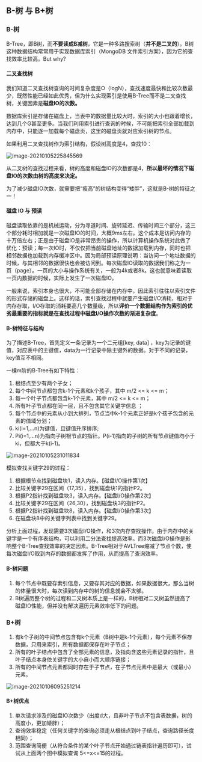 ## B-树 与 B+树

### B-树

B-Tree，即B树，而**不要读成B减树**，它是一种多路搜索树（**并不是二叉的**）。B树这种数据结构常常用于实现数据库索引（MongoDB 文件索引方案），因为它的查找效率比较高。But why?

#### 二叉查找树

我们知道二叉查找树查询的时间复杂度是O（logN），查找速度最快和比较次数最少，既然性能已经如此优秀，但为什么实现索引是使用B-Tree而不是二叉查找树，关键因素是**磁盘IO的次数。**

数据库索引是存储在磁盘上，当表中的数据量比较大时，索引的大小也跟着增长，达到几个G甚至更多。当我们利用索引进行查询的时候，不可能把索引全部加载到内存中，只能逐一加载每个磁盘页，这里的磁盘页就对应索引树的节点。

如果利用二叉查找树作为索引结构，假设树高度是4，查找10：

![image-20210105225845569](https://cdn.jsdelivr.net/gh/SuilandCoder/PicStorage//img/image-20210105225845569.png)

从二叉树的查找过程来看，树的高度和磁盘IO的次数都是4，**所以最坏的情况下磁盘IO的次数由树的高度来决定。**

为了减少磁盘IO次数，就需要把“瘦高”的树结构变得“矮胖”，这就是B-树的特征之一！

#### 磁盘 IO 与 预读

磁盘读取依靠的是机械运动，分为寻道时间、旋转延迟、传输时间三个部分，这三个部分耗时相加就是一次磁盘IO的时间，大概9ms左右。这个成本是访问内存的十万倍左右；正是由于磁盘IO是非常昂贵的操作，所以计算机操作系统对此做了优化：预读；每一次IO时，不仅仅把当前磁盘地址的数据加载到内存，同时也把相邻数据也加载到内存缓冲区中。因为局部预读原理说明：当访问一个地址数据的时候，与其相邻的数据很快也会被访问到。每次磁盘IO读取的数据我们称之为一页（page）。一页的大小与操作系统有关，一般为4k或者8k。这也就意味着读取一页内数据的时候，实际上发生了一次磁盘IO。

一般来说，索引本身也很大，不可能全部存储在内存中，因此索引往往以索引文件的形式存储的磁盘上。这样的话，索引查找过程中就要产生磁盘I/O消耗，相对于内存存取，I/O存取的消耗要高几个数量级，所以**评价一个数据结构作为索引的优劣最重要的指标就是在查找过程中磁盘I/O操作次数的渐进复杂度**。

#### B-树特征与结构

为了描述B-Tree，首先定义一条记录为一个二元组[key, data] ，key为记录的键值，对应表中的主键值，data为一行记录中除主键外的数据。对于不同的记录，key值互不相同。

一棵m阶的B-Tree有如下特性： 

1. 根结点至少有两个子女；
2. 每个中间节点都包含k-1个元素和k个孩子，其中 m/2 <= k <= m；
3. 每一个叶子节点都包含k-1个元素，其中 m/2 <= k <= m；
4. 所有叶子节点都在同一层，且不包含其它关键字信息 ；
5. 每个节点中的元素从小到大排列，节点当中k-1个元素正好是k个孩子包含的元素的值域分划；
6. ki(i=1,…n)为键值，且键值升序排序;
7. Pi(i=1,…n)为指向子树根节点的指针。P(i-1)指向的子树的所有节点键值均小于ki，但都大于k(i-1)。

![image-20210105231011834](https://cdn.jsdelivr.net/gh/SuilandCoder/PicStorage//img/image-20210105231011834.png)

模拟查找关键字29的过程：

1. 根据根节点找到磁盘块1，读入内存。【磁盘I/O操作第1次】
2. 比较关键字29在区间（17,35），找到磁盘块1的指针P2。
3. 根据P2指针找到磁盘块3，读入内存。【磁盘I/O操作第2次】
4. 比较关键字29在区间（26,30），找到磁盘块3的指针P2。
5. 根据P2指针找到磁盘块8，读入内存。【磁盘I/O操作第3次】
6. 在磁盘块8中的关键字列表中找到关键字29。

分析上面过程，发现需要3次磁盘I/O操作，和3次内存查找操作。由于内存中的关键字是一个有序表结构，可以利用二分法查找提高效率。而3次磁盘I/O操作是影响整个B-Tree查找效率的决定因素。B-Tree相对于AVLTree缩减了节点个数，使每次磁盘I/O取到内存的数据都发挥了作用，从而提高了查询效率。

#### B-树问题

1. 每个节点中既要存索引信息，又要存其对应的数据，如果数据很大，那么当树的体量很大时，每次读到内存中的树的信息就会不太够。
2. B树遍历整个树的过程和二叉树本质上是一样的，B树相对二叉树虽然提高了磁盘IO性能，但并没有解决遍历元素效率低下的问题。

### B+树

1. 有k个子树的中间节点包含有k个元素（B树中是k-1个元素），每个元素不保存数据，只用来索引，所有数据都保存在叶子节点；
2. 所有的叶子结点中包含了全部元素的信息，及指向含这些元素记录的指针，且叶子结点本身依关键字的大小自小而大顺序链接；
3. 所有的中间节点元素都同时存在于子节点，在子节点元素中是最大（或最小）元素。

![image-20210106095251214](https://cdn.jsdelivr.net/gh/SuilandCoder/PicStorage//img/image-20210106095251214.png)

#### B+树优点

1. 单次请求涉及的磁盘IO次数少（出度d大，且非叶子节点不包含表数据，树的高度小，更加矮胖）；
2. 查询效率稳定（任何关键字的查询必须走从根结点到叶子结点，查询路径长度相同）；
3. 范围查询简便（从符合条件的某个叶子节点开始通过链表指针遍历即可），试试从上面两个图中模拟查询 5<=x<=15的过程。